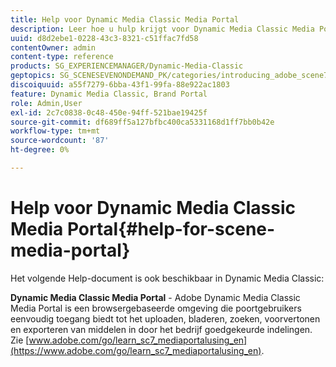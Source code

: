 ```yaml
---
title: Help voor Dynamic Media Classic Media Portal
description: Leer hoe u hulp krijgt voor Dynamic Media Classic Media Portal.
uuid: d8d2ebe1-0228-43c3-8321-c51ffac7fd58
contentOwner: admin
content-type: reference
products: SG_EXPERIENCEMANAGER/Dynamic-Media-Classic
geptopics: SG_SCENESEVENONDEMAND_PK/categories/introducing_adobe_scene7
discoiquuid: a55f7279-6bba-43f1-99fa-88e922ac1803
feature: Dynamic Media Classic, Brand Portal
role: Admin,User
exl-id: 2c7c0838-0c48-450e-94ff-521bae19425f
source-git-commit: df689ff5a127bfbc400ca5331168d1ff7bb0b42e
workflow-type: tm+mt
source-wordcount: '87'
ht-degree: 0%

---
```


# Help voor Dynamic Media Classic Media Portal{#help-for-scene-media-portal}

Het volgende Help-document is ook beschikbaar in Dynamic Media Classic:

**Dynamic Media Classic Media Portal**  - Adobe Dynamic Media Classic Media Portal is een browsergebaseerde omgeving die poortgebruikers eenvoudig toegang biedt tot het uploaden, bladeren, zoeken, voorvertonen en exporteren van middelen in door het bedrijf goedgekeurde indelingen. Zie [www.adobe.com/go/learn_sc7_mediaportalusing_en](https://www.adobe.com/go/learn_sc7_mediaportalusing_en).

<!-- Is this topic still needed? -rb 04/22/21
 -->